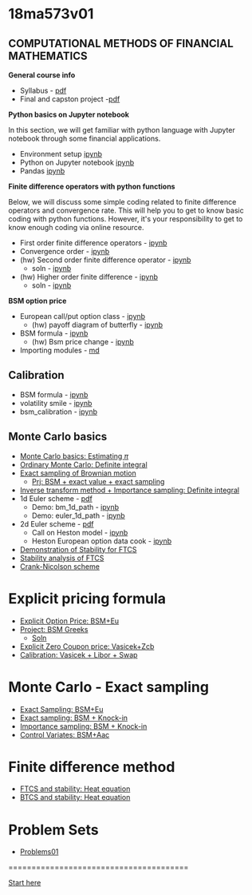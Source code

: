 # 18ma573v01 

## COMPUTATIONAL METHODS OF FINANCIAL MATHEMATICS

__General course info__

- Syllabus - [pdf](doc/syllabus_v01.pdf)
- Final and capston project -[pdf](./doc/capstone.pdf)

__Python basics on Jupyter notebook__

In this section, we will get familiar with python language with Jupyter notebook through some financial applications.

- Environment setup [ipynb](https://github.com/songqsh/18ma573pub/blob/master/src/first_notebook_v01.ipynb)
- Python on Jupyter notebook [ipynb](src/python_notebook.ipynb)
- Pandas [ipynb](src/pandas_basics.ipynb)

__Finite difference operators with python functions__

Below, we will discuss some simple coding related to finite difference operators and convergence rate. This will help you to get to know basic coding with python functions. However, it's your responsibility to get to know enough coding via online resource. 

- First order finite difference operators - [ipynb](src/first_fd_v01.ipynb)
- Convergence order - [ipynb](src/ffd_convergence_rate_v01.ipynb)
- (hw) Second order finite difference operator - [ipynb](src/second_fd.ipynb) 
    - soln - [ipynb](src/second_fd_soln.ipynb)
- (hw) Higher order finite difference - [ipynb](src/ex_fd.ipynb)
    - soln - [ipynb](src/ex_fd_soln.ipynb)


__BSM option price__

- European call/put option class - 
    [ipynb](https://github.com/songqsh/18ma573pub/blob/master/src/european_options_class.ipynb)
    - (hw) payoff diagram of butterfly - 
        [ipynb](https://github.com/songqsh/18ma573pub/blob/master/src/option_combinations.ipynb)
- BSM formula - 
    [ipynb](https://github.com/songqsh/18ma573pub/blob/master/src/bsm_formula_v01.ipynb)
    - (hw) Bsm price change -
        [ipynb](https://github.com/songqsh/18ma573pub/blob/master/src/bsm_price_change.ipynb)
- Importing modules - 
    [md](https://github.com/songqsh/18ma573pub/blob/master/src/import_modules.md)
    
## Calibration

- BSM formula -  [ipynb](src/bsm_formula.ipynb)
- volatility smile  - [ipynb](src/implied_vol.ipynb)
- bsm_calibration - [ipynb](src/bsm_calibration.ipynb)
    
    
## Monte Carlo basics

- [Monte Carlo basics: Estimating $\pi$](./doc/pi_mc_01.pdf)
- [Ordinary Monte Carlo: Definite integral](./doc/omc_integral.pdf)
- [Exact sampling of Brownian motion](./src/bm_1d.ipynb)
    - [Prj: BSM + exact value + exact sampling](./doc/omc_integral_prj.pdf)
- [Inverse transform method + Importance sampling: Definite integral](./doc/is_it_integral.pdf)
- 1d Euler scheme - [pdf](./doc/euler_sde_1d.pdf)
    - Demo: bm_1d_path - [ipynb](./src/bm_1d_path.ipynb)
    - Demo: euler_1d_path - [ipynb](./src/euler_1d.ipynb)
- 2d Euler scheme - [pdf](./doc/euler_sde_2d.pdf)
    - Call on Heston model - [ipynb](./src/euler_heston.ipynb)
    - Heston European option data cook - [ipynb](./src/heston_data_cook.ipynb)
- [Demonstration of Stability for FTCS](./doc/stability_ftcs_01.pdf)
- [Stability analysis of FTCS](./doc/stability_ftcs_02.pdf)
- [Crank-Nicolson scheme](./doc/stability_ftcs_03.pdf)


# Explicit pricing formula

- [Explicit Option Price: BSM+Eu](./src/explicit_bsm_eu.ipynb)
- [Project: BSM Greeks](./src/explicit_bsm_greeks.ipynb)
    - [Soln](./src/explicit_bsm_greeks_soln.ipynb)
- [Explicit Zero Coupon price: Vasicek+Zcb](./src/explicit_vasicek_zcb.ipynb)
- [Calibration: Vasicek + Libor + Swap](./src/calibration_vasicek_libor_swap.ipynb)

# Monte Carlo - Exact sampling
- [Exact Sampling: BSM+Eu](./src/es_bsm_eu.ipynb)
- [Exact sampling: BSM + Knock-in](./src/es_bsm_knock_in.ipynb)
- [Importance sampling: BSM + Knock-in](./src/is_bsm_knock_in.ipynb)
- [Control Variates: BSM+Aac](./src/control_variates_bsm_aac.ipynb)


# Finite difference method
- [FTCS and stability: Heat equation](./src/ftcs_stability_heat_1d.ipynb)
- [BTCS and stability: Heat equation](./src/btcs_stability_heat_1d.ipynb)


# Problem Sets

- [Problems01](./src/problems01.ipynb)
    


=======================================

[Start here](startpage.ipynb)
